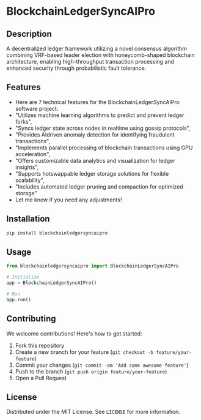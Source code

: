 # BlockchainLedgerSyncAIPro

## Description

A decentralized ledger framework utilizing a novel consensus algorithm combining VRF-based leader election with honeycomb-shaped blockchain architecture, enabling high-throughput transaction processing and enhanced security through probabilistic fault tolerance.

## Features

- Here are 7 technical features for the BlockchainLedgerSyncAIPro software project:
- "Utilizes machine learning algorithms to predict and prevent ledger forks",
- "Syncs ledger state across nodes in realtime using gossip protocols",
- "Provides AIdriven anomaly detection for identifying fraudulent transactions",
- "Implements parallel processing of blockchain transactions using GPU acceleration",
- "Offers customizable data analytics and visualization for ledger insights",
- "Supports hotswappable ledger storage solutions for flexible scalability",
- "Includes automated ledger pruning and compaction for optimized storage"
- Let me know if you need any adjustments!
## Installation

```bash
pip install blockchainledgersyncaipro
```

## Usage

```python
from blockchainledgersyncaipro import BlockchainLedgerSyncAIPro

# Initialize
app = BlockchainLedgerSyncAIPro()

# Run
app.run()
```

## Contributing

We welcome contributions! Here's how to get started:

1. Fork this repository
2. Create a new branch for your feature (`git checkout -b feature/your-feature`)
3. Commit your changes (`git commit -am 'Add some awesome feature'`)
4. Push to the branch (`git push origin feature/your-feature`)
5. Open a Pull Request

## License

Distributed under the MIT License. See `LICENSE` for more information.
